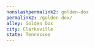 ```yaml
---
﻿nonslashpermalink2: golden-dox
permalink2: /golden-dox/
alley: Golden Dox
city: Clarksville
state: Tennessee
---
```

